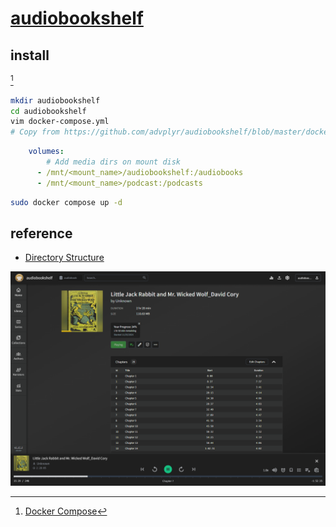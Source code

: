 # [audiobookshelf](https://github.com/advplyr/audiobookshelf)

## install

[^1]

```sh
mkdir audiobookshelf
cd audiobookshelf
vim docker-compose.yml
# Copy from https://github.com/advplyr/audiobookshelf/blob/master/docker-compose.yml
```

```yaml
    volumes:
    	# Add media dirs on mount disk
      - /mnt/<mount_name>/audiobookshelf:/audiobooks
      - /mnt/<mount_name>/podcast:/podcasts
```

```sh
sudo docker compose up -d
```

## reference

- [Directory Structure](https://www.audiobookshelf.org/docs/#book-directory-structure)

[^1]: [Docker Compose](https://www.audiobookshelf.org/docs/#docker-compose-install)

![audiobookshelf](/_image/srv/audiobookshelf.png)
